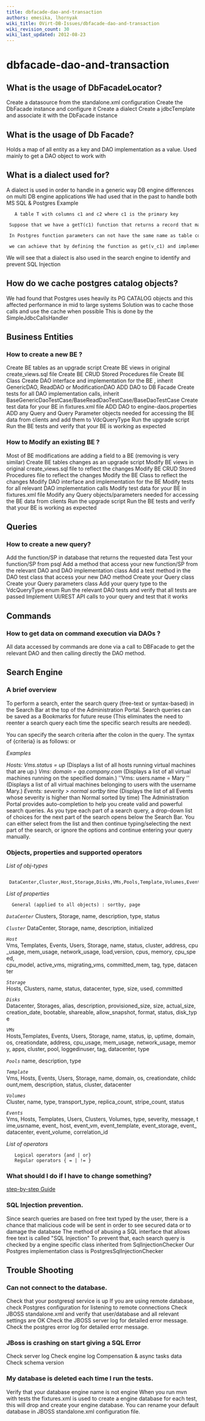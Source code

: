```yaml
---
title: dbfacade-dao-and-transaction
authors: emesika, lhornyak
wiki_title: OVirt-DB-Issues/dbfacade-dao-and-transaction
wiki_revision_count: 30
wiki_last_updated: 2012-08-23
---
```


# dbfacade-dao-and-transaction

## What is the usage of DbFacadeLocator?

Create a datasource from the standalone.xml configuration
Create the DbFacade instance and configure it
Create a dialect
Create a jdbcTemplate and associate it with the DbFacade instance

## What is the usage of Db Facade?

Holds a map of all entity as a key and DAO implementation as a value.
Used mainly to get a DAO object to work with

## What is a dialect used for?

A dialect is used in order to handle in a generic way DB engine differences on multi DB engine applications
We had used that in the past to handle both MS SQL & Postgres
Example

       A table T with columns c1 and c2 where c1 is the primary key
       Suppose that we have a getT(c1) function that returns a record that matches the key
       In Postgres function parameters can not have the same name as table columns so we will have to choose another name for c1 parameter.
       we can achieve that by defining the function as get(v_c1) and implementing getParamNamePrefix in the PostgresDbEngineDialect to add the "v_" prefix.

We will see that a dialect is also used in the search engine to identify and prevent SQL Injection

## How do we cache postgres catalog objects?

We had found that Postgres uses heavily its PG CATALOG objects and this affected performance in mid to large systems
Solution was to cache those calls and use the cache when possible
This is done by the SimpleJdbcCallsHandler

## Business Entities

### How to create a new BE ?

Create BE tables as an upgrade script
Create BE views in original create_views.sql file
Create BE CRUD Stored Procedures file
Create BE Class
Create DAO interface and implementation for the BE , inherit GenericDAO, ReadDAO or ModificationDAO
ADD DAO to DB Facade
Create tests for all DAO implementation calls, inherit BaseGenericDaoTestCase/BaseReadDaoTestCase/BaseDaoTestCase
Create test data for your BE in fixtures.xml file
ADD DAO to engine-daos.properties
ADD any Query and Query Parameter objects needed for accessing the BE data from clients and add them to VdcQueryType
Run the upgrade script
Run the BE tests and verify that your BE is working as expected

### How to Modify an existing BE ?

Most of BE modifications are adding a field to a BE (removing is very similar)
Create BE tables changes as an upgrade script
Modify BE views in original create_views.sql file to reflect the changes
Modify BE CRUD Stored Procedures file to reflect the changes
Modify the BE Class to reflect the changes
Modify DAO interface and implementation for the BE
Modify tests for all relevant DAO implementation calls
Modify test data for your BE in fixtures.xml file
Modify any Query objects/parameters needed for accessing the BE data from clients
Run the upgrade script
Run the BE tests and verify that your BE is working as expected

## Queries

### How to create a new query?

Add the function/SP in database that returns the requested data
Test your function/SP from psql
Add a method that access your new function/SP from the relevant DAO and DAO implementation class
Add a test method in the DAO test class that access your new DAO method
Create your Query class
Create your Query parameters class
Add your query type to the VdcQueryType enum
Run the relevant DAO tests and verify that all tests are passed
Implement UI/REST API calls to your query and test that it works

## Commands

### How to get data on command execution via DAOs ?

All data accessed by commands are done via a call to DBFacade to get the relevant DAO and then calling directly the DAO method.

## Search Engine

### A brief overview

To perform a search, enter the search query (free-text or syntax-based) in the Search Bar at the top of the Administration Portal. Search queries can be saved as a Bookmarks for future reuse (This eliminates the need to reenter a search query each time the specific search results are needed).

You can specify the search criteria after the colon in the query. The syntax of {criteria} is as follows:
<prop><operator><value>
or
<obj-type><prop><operator><value>

*Examples*

*Hosts: Vms.status = up* (Displays a list of all hosts running virtual machines that are up.)
*Vms: domain = qa.company.com* (Displays a list of all virtual machines running on the specified domain.)
''Vms: users.name = Mary '' (Displays a list of all virtual machines belonging to users with the username Mary.)
*Events: severity > normal sortby time* (Displays the list of all Events whose severity is higher than Normal sorted by time)
 The Administration Portal provides auto-completion to help you create valid and powerful search queries. As you type each part of a search query, a drop-down list of choices for the next part of the search opens below the Search Bar. You can either select from the list and then continue typing/selecting the next part of the search, or ignore the options and continue entering your query manually.

### Objects, properties and supported operators

*List of obj-types*

       DataCenter,Cluster,Host,Storage,Disks,VMs,Pools,Template,Volumes,Events

*List of properties*

      General (applied to all objects) : sortby, page

*`DataCenter`*
      Clusters, Storage, name, description, type, status

*`Cluster`*
      DataCenter, Storage, name, description, initialized

*`Host`*
      Vms, Templates, Events, Users, Storage, name, status, cluster, address, cpu_usage, mem_usage, network_usage, load,version, cpus, memory, cpu_speed,
      cpu_model, active_vms, migrating_vms, committed_mem, tag, type, datacenter

*`Storage`*
      Hosts, Clusters, name, status, datacenter, type, size, used, committed

*`Disks`*
      Datacenter, Storages, alias, description, provisioned_size, size, actual_size, 
      creation_date, bootable, shareable, allow_snapshot, format, status, disk_type

*`VMs`*
      Hosts,Templates, Events, Users, Storage, name, status, ip, uptime, domain,
      os, creationdate, address, cpu_usage, mem_usage, network_usage, memory, apps, cluster, pool, loggedinuser, tag, datacenter, type

*`Pools`*
      name, description, type

*`Template`*
      Vms, Hosts, Events, Users, Storage, name, domain, os, creationdate, childcount,mem, description, status, cluster, datacenter 

*`Volumes`*
      Cluster, name, type, transport_type, replica_count, stripe_count, status

*`Events`*
      Vms, Hosts, Templates, Users, Clusters, Volumes, type, severity, message, time,usrname, event_ host, event_vm, event_template, event_storage, event_datacenter, event_volume, correlation_id

*List of operators*

       Logical operators {and | or}
       Regular operators { = | != }

### What should I do if I have to change something?

[step-by-step Guide](http://wiki.ovirt.org/wiki/Development/Introducing_Entity_Search)

### SQL Injection prevention.

Since search queries are based on free text typed by the user, there is a chance that malicious code will be sent in order to see secured data or to damage the database
The method of abusing a SQL interface that allows free text is called "SQL Injection"
To prevent that, each search query is checked by a engine specific class inherited from SqlInjectionChecker
Our Postgres implementation class is PostgresSqlInjectionChecker

## Trouble Shooting

### Can not connect to the database.

Check that your postgresql service is up
If you are using remote database, check Postgres configuration for listening to remote connections
Check JBOSS standalone.xml and verify that user/database
 and all relevant settings are OK
Check the JBOSS server log for detailed error message. Check the postgres error log for detailed error message.

### JBoss is crashing on start giving a SQL Error

Check server log Check engine log Compensation & async tasks data Check schema version

### My database is deleted each time I run the tests.

Verify that your database engine name is not engine
When you run mvn with tests the fixtures.xml is used to create a engine database for each test, this will drop and create your engine database.
You can rename your default database in JBOSS standalone.xml configuration file.
